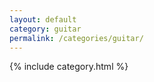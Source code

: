 ```yaml
---
layout: default
category: guitar
permalink: /categories/guitar/
---
```

{% include category.html %}
